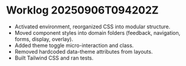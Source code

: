 # Worklog 20250906T094202Z
- Activated environment, reorganized CSS into modular structure.
- Moved component styles into domain folders (feedback, navigation, forms, display, overlay).
- Added theme toggle micro-interaction and class.
- Removed hardcoded data-theme attributes from layouts.
- Built Tailwind CSS and ran tests.

